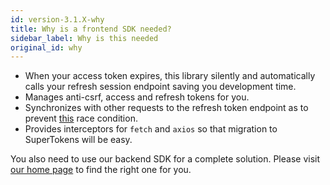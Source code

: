```yaml
---
id: version-3.1.X-why
title: Why is a frontend SDK needed?
sidebar_label: Why is this needed
original_id: why
---
```


- When your access token expires, this library silently and automatically calls your refresh session endpoint saving you development time.
- Manages anti-csrf, access and refresh tokens for you.
- Synchronizes with other requests to the refresh token endpoint as to prevent [this](https://hackernoon.com/the-best-way-to-securely-manage-user-sessions-91f27eeef460#e81c) race condition.
- Provides interceptors for ```fetch``` and ```axios``` so that migration to SuperTokens will be easy.

<div class="specialNote">
You also need to use our backend SDK for a complete solution. Please visit <a target="_blank" href="https://supertokens.io">our home page</a> to find the right one for you.
</div>
